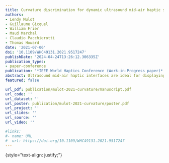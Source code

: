 ```yaml
---
title: Curvature discrimination for dynamic ultrasound mid-air haptic stimuli
authors:
- Lendy Mulot
- Guillaume Gicquel
- William Frier
- Maud Marchal
- Claudio Pacchierotti
- Thomas Howard
date: '2021-07-06'
doi: '10.1109/WHC49131.2021.9517247'
publishDate: '2024-04-24T13:26:12.306335Z'
publication_types:
- paper-conference
publication: '*IEEE World Haptics Conference (Work-in-Progress paper)*'
abstract: Ultrasound mid-air haptic interfaces are ideal for displaying tactile geometries, and can thus provide tangible sensations for 2D and 3D virtual shapes in human-computer interaction applications. Spatial and temporal sampling parameters, such as e.g. the number of points sampled on a shape, impact user’s perception of a given shape. The sampling strategy is thereafter defined as a combination of a spatial discretization of a shape and a set of rules for the temporal display order of the resulting points. This paper investigates the influence of sampling strategies on a user’s ability to differentiate arc curvatures.
featured: false

url_pdf: publication/mulot-2021-curvature/manuscript.pdf
url_code: ''
url_dataset: ''
url_poster: publication/mulot-2021-curvature/poster.pdf
url_project: ''
url_slides: ''
url_source: ''
url_video: ''

#links:
#- name: URL
#  url: https://doi.org/10.1109/WHC49131.2021.9517247
---
```


{style="text-align: justify;"}